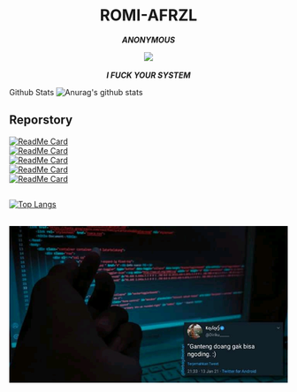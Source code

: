 <h1 align="center"> ROMI-AFRZL </h1>
<p align="center">
     <i> <b> ANONYMOUS </b> </i>
</p>

<p align="center">
<img src="https://giffiles.alphacoders.com/120/120248.gif">
</p>
<p align="center">
<i> <b> I FUCK YOUR SYSTEM  </b> </i>
</p

 Github Stats
![Anurag's github stats](https://github-readme-stats.vercel.app/api?username=ROMI-AFRZL&show_icons=true&theme=radical)<br>
## Reporstory
[![ReadMe Card](https://github-readme-stats.vercel.app/api/pin/?username=ROMI-AFRZL&repo=crack-pro&show_icons=true&theme=radical)](https://github.com/ROMI-AFRZL/crack-pro)<br>
[![ReadMe Card](https://github-readme-stats.vercel.app/api/pin/?username=ROMI-AFRZL&repo=error&show_icons=true&theme=radical)](https://github.com/ROMI-AFRZL/error)<br>
[![ReadMe Card](https://github-readme-stats.vercel.app/api/pin/?username=ROMI-AFRZL&repo=pro-cracker&show_icons=true&theme=radical)](https://github.com/ROMI-AFRZL/pro-cracker)<br>
[![ReadMe Card](https://github-readme-stats.vercel.app/api/pin/?username=ROMI-AFRZL&repo=NBF&show_icons=true&theme=radical)](https://github.com/ROMI-AFRZL/NBF)<br>
[![ReadMe Card](https://github-readme-stats.vercel.app/api/pin/?username=ROMI-AFRZL&repo=hack&show_icons=true&theme=radical)](https://github.com/ROMI-AFRZL/hack)</br>
##
[![Top Langs](https://github-readme-stats.vercel.app/api/top-langs/?username=ROMI-AFRZL&langs_count=8&show_icons=true&theme=radical)](https://github.com/ROMI-AFRZL)<br><br>


<img src="https://github.com/ROMI-AFRZL/ROMI-AFRZL/blob/main/Ngentod/status_me_status_90e259db678545f49a41faf12e095d58.jpg" width="640" title="Menu" alt="Menu">
